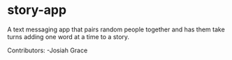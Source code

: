 story-app
=========

A text messaging app that pairs random people together and has them take turns adding one word at a time to a story.

Contributors:
-Josiah Grace
